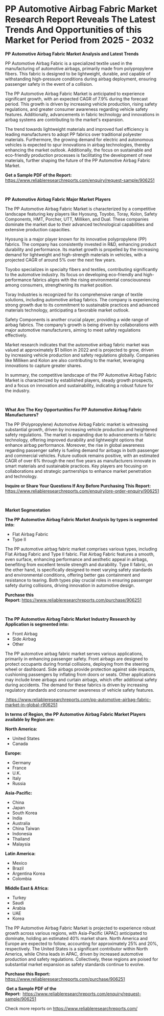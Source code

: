 <p><h1>PP Automotive Airbag Fabric Market Research Report Reveals The Latest Trends And Opportunities of this Market for Period from 2025 - 2032</h1></p><p><strong>PP Automotive Airbag Fabric Market Analysis and Latest Trends</strong></p>
<p><p>PP Automotive Airbag Fabric is a specialized textile used in the manufacturing of automotive airbags, primarily made from polypropylene fibers. This fabric is designed to be lightweight, durable, and capable of withstanding high-pressure conditions during airbag deployment, ensuring passenger safety in the event of a collision. </p><p>The PP Automotive Airbag Fabric Market is anticipated to experience significant growth, with an expected CAGR of 7.9% during the forecast period. This growth is driven by increasing vehicle production, rising safety regulations, and greater consumer awareness regarding vehicle safety features. Additionally, advancements in fabric technology and innovations in airbag systems are contributing to the market's expansion. </p><p>The trend towards lightweight materials and improved fuel efficiency is leading manufacturers to adopt PP fabrics over traditional polyester materials. Furthermore, the growing demand for electric and autonomous vehicles is expected to spur innovations in airbag technologies, thereby enhancing the market outlook. Additionally, the focus on sustainable and eco-friendly production processes is facilitating the development of new materials, further shaping the future of the PP Automotive Airbag Fabric Market.</p></p>
<p><strong>Get a Sample PDF of the Report:&nbsp;</strong> <a href="https://www.reliableresearchreports.com/enquiry/request-sample/906251?utm_campaign=2788&utm_medium=2&utm_source=Github&utm_content=ia&utm_term=21032025&utm_id=pp-automotive-airbag-fabric">https://www.reliableresearchreports.com/enquiry/request-sample/906251</a></p>
<p>&nbsp;</p>
<p><strong>PP Automotive Airbag Fabric Major Market Players</strong></p>
<p><p>The PP Automotive Airbag Fabric Market is characterized by a competitive landscape featuring key players like Hyosung, Toyobo, Toray, Kolon, Safety Components, HMT, Porcher, UTT, Milliken, and Dual. These companies dominate the market due to their advanced technological capabilities and extensive production capacities.</p><p>Hyosung is a major player known for its innovative polypropylene (PP) fabrics. The company has consistently invested in R&D, enhancing product durability and performance. Its market growth is propelled by the increasing demand for lightweight and high-strength materials in vehicles, with a projected CAGR of around 5% over the next few years.</p><p>Toyobo specializes in specialty fibers and textiles, contributing significantly to the automotive industry. Its focus on developing eco-friendly and high-performance fabrics aligns with the rising environmental consciousness among consumers, strengthening its market position.</p><p>Toray Industries is recognized for its comprehensive range of textile solutions, including automotive airbag fabrics. The company is experiencing strong growth due to its commitment to sustainable practices and advanced materials technology, anticipating a favorable market outlook.</p><p>Safety Components is another crucial player, providing a wide range of airbag fabrics. The company’s growth is being driven by collaborations with major automotive manufacturers, aiming to meet safety regulations effectively.</p><p>Market research indicates that the automotive airbag fabric market was valued at approximately $1 billion in 2022 and is projected to grow, driven by increasing vehicle production and safety regulations globally. Companies like Milliken and Kolon are also contributing to the market, leveraging innovations to capture greater shares.</p><p>In summary, the competitive landscape of the PP Automotive Airbag Fabric Market is characterized by established players, steady growth prospects, and a focus on innovation and sustainability, indicating a robust future for the industry.</p></p>
<p>&nbsp;</p>
<p><strong>What Are The Key Opportunities For PP Automotive Airbag Fabric Manufacturers?</strong></p>
<p><p>The PP (Polypropylene) Automotive Airbag Fabric market is witnessing substantial growth, driven by increasing vehicle production and heightened safety regulations. The market is expanding due to advancements in fabric technology, offering improved durability and lightweight options that enhance airbag performance. Moreover, the rise in global awareness regarding passenger safety is fueling demand for airbags in both passenger and commercial vehicles. Future outlook remains positive, with an estimated CAGR of over 6% through the next five years as manufacturers innovate in smart materials and sustainable practices. Key players are focusing on collaborations and strategic partnerships to enhance market penetration and technology.</p></p>
<p><strong>Inquire or Share Your Questions If Any Before Purchasing This Report:</strong> <a href="https://www.reliableresearchreports.com/enquiry/pre-order-enquiry/906251?utm_campaign=2788&utm_medium=2&utm_source=Github&utm_content=ia&utm_term=21032025&utm_id=pp-automotive-airbag-fabric">https://www.reliableresearchreports.com/enquiry/pre-order-enquiry/906251</a></p>
<p>&nbsp;</p>
<p><strong>Market Segmentation</strong></p>
<p><strong>The PP Automotive Airbag Fabric Market Analysis by types is segmented into:</strong></p>
<p><ul><li>Flat Airbag Fabric</li><li>Type II</li></ul></p>
<p><p>The PP automotive airbag fabric market comprises various types, including Flat Airbag Fabric and Type II fabric. Flat Airbag Fabric features a smooth, even surface, enhancing performance and aesthetic appeal in airbags, benefiting from excellent tensile strength and durability. Type II fabric, on the other hand, is specifically designed to meet varying safety standards and environmental conditions, offering better gas containment and resistance to tearing. Both types play crucial roles in ensuring passenger safety during collisions, driving innovation in automotive design.</p></p>
<p><strong>Purchase this Report:&nbsp;</strong><a href="https://www.reliableresearchreports.com/purchase/906251?utm_campaign=2788&utm_medium=2&utm_source=Github&utm_content=ia&utm_term=21032025&utm_id=pp-automotive-airbag-fabric">https://www.reliableresearchreports.com/purchase/906251</a></p>
<p>&nbsp;</p>
<p><strong>The PP Automotive Airbag Fabric Market Industry Research by Application is segmented into:</strong></p>
<p><ul><li>Front Airbag</li><li>Side Airbag</li><li>Other</li></ul></p>
<p><p>The PP automotive airbag fabric market serves various applications, primarily in enhancing passenger safety. Front airbags are designed to protect occupants during frontal collisions, deploying from the steering wheel or dashboard. Side airbags provide protection against side impacts, cushioning passengers by inflating from doors or seats. Other applications may include knee airbags and curtain airbags, which offer additional safety during accidents. The demand for these fabrics is driven by increasing regulatory standards and consumer awareness of vehicle safety features.</p></p>
<p><a href="https://www.reliableresearchreports.com/pp-automotive-airbag-fabric-market-in-global-r906251?utm_campaign=2788&utm_medium=2&utm_source=Github&utm_content=ia&utm_term=21032025&utm_id=pp-automotive-airbag-fabric">&nbsp;https://www.reliableresearchreports.com/pp-automotive-airbag-fabric-market-in-global-r906251</a></p>
<p><strong>In terms of Region, the PP Automotive Airbag Fabric Market Players available by Region are:</strong></p>
<p>
    <p> <strong> North America: </strong>
        <ul>
            <li>United States</li>
            <li>Canada</li>
        </ul>
        </p> 
    <p> <strong> Europe: </strong>
        <ul>
            <li>Germany</li>
            <li>France</li>
            <li>U.K.</li>
            <li>Italy</li>
            <li>Russia</li>
        </ul>
        </p> 
    <p> <strong> Asia-Pacific: </strong>
        <ul>
            <li>China</li>
            <li>Japan</li>
            <li>South Korea</li>
            <li>India</li>
            <li>Australia</li>
            <li>China Taiwan</li>
            <li>Indonesia</li>
            <li>Thailand</li>
            <li>Malaysia</li>
        </ul>
        </p> 
    <p> <strong> Latin America: </strong>
        <ul>
            <li>Mexico</li>
            <li>Brazil</li>
            <li>Argentina Korea</li>
            <li>Colombia</li>
        </ul>
        </p> 
    <p> <strong> Middle East & Africa: </strong>
        <ul>
            <li>Turkey</li>
            <li>Saudi</li>
            <li>Arabia</li>
            <li>UAE</li>
            <li>Korea</li>
        </ul>
    </p>
    </p>
<p><p>The PP Automotive Airbag Fabric Market is projected to experience robust growth across various regions, with Asia-Pacific (APAC) anticipated to dominate, holding an estimated 40% market share. North America and Europe are expected to follow, accounting for approximately 25% and 20%, respectively. The United States is a significant contributor within North America, while China leads in APAC, driven by increased automotive production and safety regulations. Collectively, these regions are poised for substantial market expansion as safety standards continue to evolve.</p></p>
<p><strong>Purchase this Report: </strong><a href="https://www.reliableresearchreports.com/purchase/906251?utm_campaign=2788&utm_medium=2&utm_source=Github&utm_content=ia&utm_term=21032025&utm_id=pp-automotive-airbag-fabric">https://www.reliableresearchreports.com/purchase/906251</a></p>
<p>&nbsp;<strong>Get a Sample PDF of the Report:&nbsp;&nbsp;</strong><a href="https://www.reliableresearchreports.com/enquiry/request-sample/906251?utm_campaign=2788&utm_medium=2&utm_source=Github&utm_content=ia&utm_term=21032025&utm_id=pp-automotive-airbag-fabric">https://www.reliableresearchreports.com/enquiry/request-sample/906251</a></p>
<p><strong></strong></p>
<p>Check more reports on <a href="https://www.reliableresearchreports.com/?utm_campaign=2788&utm_medium=2&utm_source=Github&utm_content=ia&utm_term=21032025&utm_id=pp-automotive-airbag-fabric">https://www.reliableresearchreports.com/</a></p>